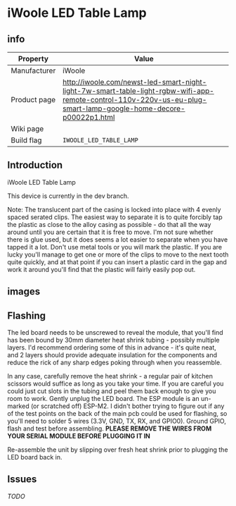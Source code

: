 # iWoole LED Table Lamp

## info
|Property|Value|
|---|---|
|Manufacturer|iWoole|
|Product page|http://iwoole.com/newst-led-smart-night-light-7w-smart-table-light-rgbw-wifi-app-remote-control-110v-220v-us-eu-plug-smart-lamp-google-home-decore-p00022p1.html|
|Wiki page||
|Build flag|`IWOOLE_LED_TABLE_LAMP`|

## Introduction

iWoole LED Table Lamp

This device is currently in the dev branch.

Note: The translucent part of the casing is locked into place with 4 evenly spaced serated clips. The easiest way to separate it is to quite forcibly tap the plastic as close to the alloy casing as possible - do that all the way around until you are certain that it is free to move. I'm not sure whether there is glue used, but it does seems a lot easier to separate when you have tapped it a lot. Don't use metal tools or you will mark the plastic. If you are lucky you'll manage to get one or more of the clips to move to the next tooth quite quickly, and at that point if you can insert a plastic card in the gap and work it around you'll find that the plastic will fairly easily pop out.

## images



## Flashing

The led board needs to be unscrewed to reveal the module, that you'll find has been bound by 30mm diameter heat shrink tubing - possibly multiple layers. I'd recommend ordering some of this in advance - it's quite neat, and 2 layers should provide adequate insulation for the components and reduce the rick of any sharp edges poking through when you reassemble.

In any case, carefully remove the heat shrink - a regular pair of kitchen scissors would suffice as long as you take your time. If you are careful you could just cut slots in the tubing and peel them back enough to give you room to work. Gently unplug the LED board. The ESP module is an un-marked (or scratched off) ESP-M2. I didn't bother trying to figure out if any of the test points on the back of the main pcb could be used for flashing, so you'll need to solder 5 wires (3.3V, GND, TX, RX, and GPIO0). Ground GPIO, flash and test before assembling. **PLEASE REMOVE THE WIRES FROM YOUR SERIAL MODULE BEFORE PLUGGING IT IN**

Re-assemble the unit by slipping over fresh heat shrink prior to plugging the LED board back in.

## Issues

*TODO*